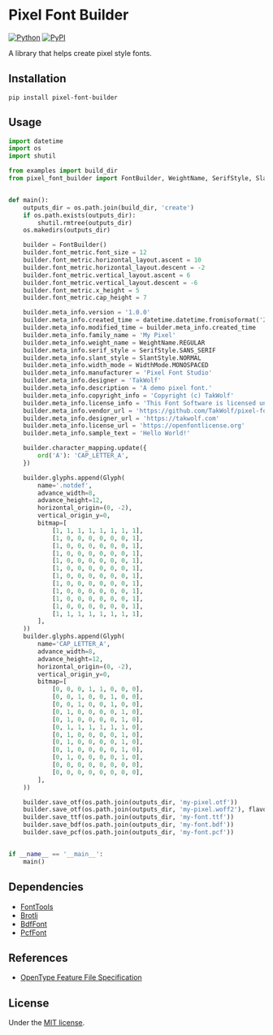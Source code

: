 # Pixel Font Builder

[![Python](https://img.shields.io/badge/python-3.11-brightgreen)](https://www.python.org)
[![PyPI](https://img.shields.io/pypi/v/pixel-font-builder)](https://pypi.org/project/pixel-font-builder/)

A library that helps create pixel style fonts.

## Installation

```shell
pip install pixel-font-builder
```

## Usage

```python
import datetime
import os
import shutil

from examples import build_dir
from pixel_font_builder import FontBuilder, WeightName, SerifStyle, SlantStyle, WidthMode, Glyph, opentype


def main():
    outputs_dir = os.path.join(build_dir, 'create')
    if os.path.exists(outputs_dir):
        shutil.rmtree(outputs_dir)
    os.makedirs(outputs_dir)

    builder = FontBuilder()
    builder.font_metric.font_size = 12
    builder.font_metric.horizontal_layout.ascent = 10
    builder.font_metric.horizontal_layout.descent = -2
    builder.font_metric.vertical_layout.ascent = 6
    builder.font_metric.vertical_layout.descent = -6
    builder.font_metric.x_height = 5
    builder.font_metric.cap_height = 7

    builder.meta_info.version = '1.0.0'
    builder.meta_info.created_time = datetime.datetime.fromisoformat('2024-01-01T00:00:00Z')
    builder.meta_info.modified_time = builder.meta_info.created_time
    builder.meta_info.family_name = 'My Pixel'
    builder.meta_info.weight_name = WeightName.REGULAR
    builder.meta_info.serif_style = SerifStyle.SANS_SERIF
    builder.meta_info.slant_style = SlantStyle.NORMAL
    builder.meta_info.width_mode = WidthMode.MONOSPACED
    builder.meta_info.manufacturer = 'Pixel Font Studio'
    builder.meta_info.designer = 'TakWolf'
    builder.meta_info.description = 'A demo pixel font.'
    builder.meta_info.copyright_info = 'Copyright (c) TakWolf'
    builder.meta_info.license_info = 'This Font Software is licensed under the SIL Open Font License, Version 1.1.'
    builder.meta_info.vendor_url = 'https://github.com/TakWolf/pixel-font-builder'
    builder.meta_info.designer_url = 'https://takwolf.com'
    builder.meta_info.license_url = 'https://openfontlicense.org'
    builder.meta_info.sample_text = 'Hello World!'

    builder.character_mapping.update({
        ord('A'): 'CAP_LETTER_A',
    })

    builder.glyphs.append(Glyph(
        name='.notdef',
        advance_width=8,
        advance_height=12,
        horizontal_origin=(0, -2),
        vertical_origin_y=0,
        bitmap=[
            [1, 1, 1, 1, 1, 1, 1, 1],
            [1, 0, 0, 0, 0, 0, 0, 1],
            [1, 0, 0, 0, 0, 0, 0, 1],
            [1, 0, 0, 0, 0, 0, 0, 1],
            [1, 0, 0, 0, 0, 0, 0, 1],
            [1, 0, 0, 0, 0, 0, 0, 1],
            [1, 0, 0, 0, 0, 0, 0, 1],
            [1, 0, 0, 0, 0, 0, 0, 1],
            [1, 0, 0, 0, 0, 0, 0, 1],
            [1, 0, 0, 0, 0, 0, 0, 1],
            [1, 0, 0, 0, 0, 0, 0, 1],
            [1, 1, 1, 1, 1, 1, 1, 1],
        ],
    ))
    builder.glyphs.append(Glyph(
        name='CAP_LETTER_A',
        advance_width=8,
        advance_height=12,
        horizontal_origin=(0, -2),
        vertical_origin_y=0,
        bitmap=[
            [0, 0, 0, 1, 1, 0, 0, 0],
            [0, 0, 1, 0, 0, 1, 0, 0],
            [0, 0, 1, 0, 0, 1, 0, 0],
            [0, 1, 0, 0, 0, 0, 1, 0],
            [0, 1, 0, 0, 0, 0, 1, 0],
            [0, 1, 1, 1, 1, 1, 1, 0],
            [0, 1, 0, 0, 0, 0, 1, 0],
            [0, 1, 0, 0, 0, 0, 1, 0],
            [0, 1, 0, 0, 0, 0, 1, 0],
            [0, 1, 0, 0, 0, 0, 1, 0],
            [0, 0, 0, 0, 0, 0, 0, 0],
            [0, 0, 0, 0, 0, 0, 0, 0],
        ],
    ))

    builder.save_otf(os.path.join(outputs_dir, 'my-pixel.otf'))
    builder.save_otf(os.path.join(outputs_dir, 'my-pixel.woff2'), flavor=opentype.Flavor.WOFF2)
    builder.save_ttf(os.path.join(outputs_dir, 'my-font.ttf'))
    builder.save_bdf(os.path.join(outputs_dir, 'my-font.bdf'))
    builder.save_pcf(os.path.join(outputs_dir, 'my-font.pcf'))


if __name__ == '__main__':
    main()
```

## Dependencies

- [FontTools](https://github.com/fonttools/fonttools)
- [Brotli](https://github.com/google/brotli)
- [BdfFont](https://github.com/TakWolf/bdffont)
- [PcfFont](https://github.com/TakWolf/pcffont)

## References

- [OpenType Feature File Specification](https://adobe-type-tools.github.io/afdko/OpenTypeFeatureFileSpecification.html)

## License

Under the [MIT license](LICENSE).
